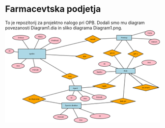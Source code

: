 # Farmacevtska podjetja
To je repozitorij za projektno nalogo pri OPB. Dodali smo mu diagram povezanosti Diagram1.dia in sliko diagrama Diagram1.png.
![alt text](Nogomet.png)
